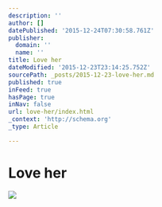 ```yaml
---
description: ''
author: []
datePublished: '2015-12-24T07:30:58.761Z'
publisher:
  domain: ''
  name: ''
title: Love her
dateModified: '2015-12-23T23:14:25.752Z'
sourcePath: _posts/2015-12-23-love-her.md
published: true
inFeed: true
hasPage: true
inNav: false
url: love-her/index.html
_context: 'http://schema.org'
_type: Article

---
```

# Love her
![](https://the-grid-user-content.s3-us-west-2.amazonaws.com/505759b0-b2c5-4522-ba2e-0cb6aaaecea7.png)